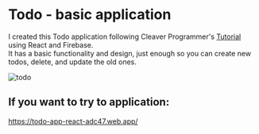 # Todo - basic application

I created this Todo application following Cleaver Programmer's [Tutorial](https://www.youtube.com/watch?v=VqgTr-nd7Cg) using React and Firebase.
</br>
It has a basic functionality and design, just enough so you can create new todos, delete, and update the old ones. 

![todo](https://user-images.githubusercontent.com/29714385/92147224-7ad0ed00-ee23-11ea-96c9-7f71d03dc552.PNG)

## If you want to try to application:
https://todo-app-react-adc47.web.app/
